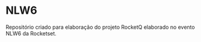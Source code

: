 # NLW6
Repositório criado para elaboração do projeto RocketQ elaborado no evento NLW6 da Rocketset.
